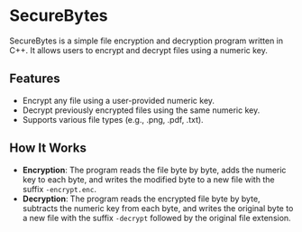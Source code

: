 # SecureBytes

SecureBytes is a simple file encryption and decryption program written in C++. It allows users to encrypt and decrypt files using a numeric key.

## Features

- Encrypt any file using a user-provided numeric key.
- Decrypt previously encrypted files using the same numeric key.
- Supports various file types (e.g., .png, .pdf, .txt).

## How It Works

- **Encryption**: The program reads the file byte by byte, adds the numeric key to each byte, and writes the modified byte to a new file with the suffix `-encrypt.enc`.
- **Decryption**: The program reads the encrypted file byte by byte, subtracts the numeric key from each byte, and writes the original byte to a new file with the suffix `-decrypt` followed by the original file extension.
